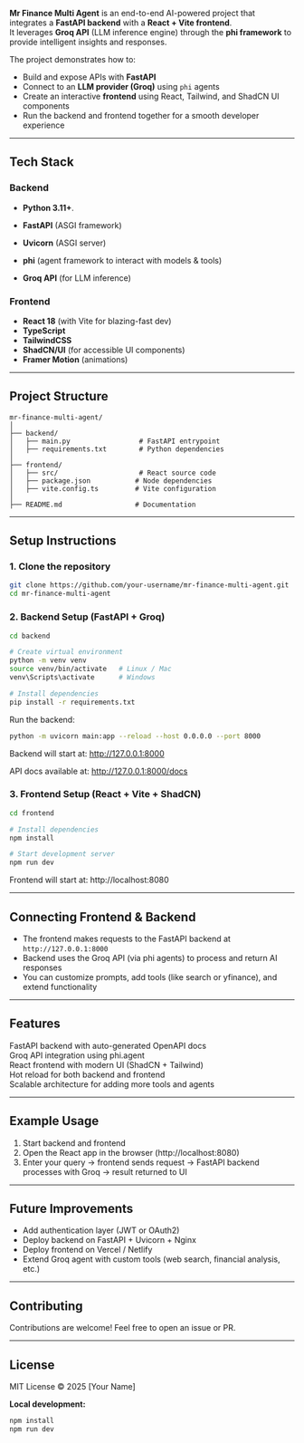 **Mr Finance Multi Agent** is an end-to-end AI-powered project that integrates a **FastAPI backend** with a **React + Vite frontend**.  
It leverages **Groq API** (LLM inference engine) through the **phi framework** to provide intelligent insights and responses.

The project demonstrates how to:

- Build and expose APIs with **FastAPI**
- Connect to an **LLM provider (Groq)** using `phi` agents
- Create an interactive **frontend** using React, Tailwind, and ShadCN UI components
- Run the backend and frontend together for a smooth developer experience

---

## Tech Stack

### Backend

- **Python 3.11+**.

- **FastAPI** (ASGI framework)
- **Uvicorn** (ASGI server)
- **phi** (agent framework to interact with models & tools)
- **Groq API** (for LLM inference)

### Frontend

- **React 18** (with Vite for blazing-fast dev)
- **TypeScript**
- **TailwindCSS**
- **ShadCN/UI** (for accessible UI components)
- **Framer Motion** (animations)

---

## Project Structure

```
mr-finance-multi-agent/
│
├── backend/
│   ├── main.py                 # FastAPI entrypoint
│   ├── requirements.txt        # Python dependencies
│
├── frontend/
│   ├── src/                    # React source code
│   ├── package.json           # Node dependencies
│   ├── vite.config.ts         # Vite configuration
│
├── README.md                  # Documentation
```

---

## Setup Instructions

### 1. Clone the repository

```bash
git clone https://github.com/your-username/mr-finance-multi-agent.git
cd mr-finance-multi-agent
```

### 2. Backend Setup (FastAPI + Groq)

```bash
cd backend

# Create virtual environment
python -m venv venv
source venv/bin/activate   # Linux / Mac
venv\Scripts\activate      # Windows

# Install dependencies
pip install -r requirements.txt
```

Run the backend:

```bash
python -m uvicorn main:app --reload --host 0.0.0.0 --port 8000
```

Backend will start at:
http://127.0.0.1:8000

API docs available at:
http://127.0.0.1:8000/docs

### 3. Frontend Setup (React + Vite + ShadCN)

```bash
cd frontend

# Install dependencies
npm install

# Start development server
npm run dev
```

Frontend will start at:
http://localhost:8080

---

## Connecting Frontend & Backend

- The frontend makes requests to the FastAPI backend at `http://127.0.0.1:8000`
- Backend uses the Groq API (via phi agents) to process and return AI responses
- You can customize prompts, add tools (like search or yfinance), and extend functionality

---

## Features

FastAPI backend with auto-generated OpenAPI docs  
Groq API integration using phi.agent  
React frontend with modern UI (ShadCN + Tailwind)  
Hot reload for both backend and frontend  
Scalable architecture for adding more tools and agents

---

## Example Usage

1. Start backend and frontend
2. Open the React app in the browser (http://localhost:8080)
3. Enter your query → frontend sends request → FastAPI backend processes with Groq → result returned to UI

---

## Future Improvements

- Add authentication layer (JWT or OAuth2)
- Deploy backend on FastAPI + Uvicorn + Nginx
- Deploy frontend on Vercel / Netlify
- Extend Groq agent with custom tools (web search, financial analysis, etc.)

---

## Contributing

Contributions are welcome! Feel free to open an issue or PR.

---

## License

MIT License © 2025 [Your Name]

**Local development:**

```bash
npm install
npm run dev
```
